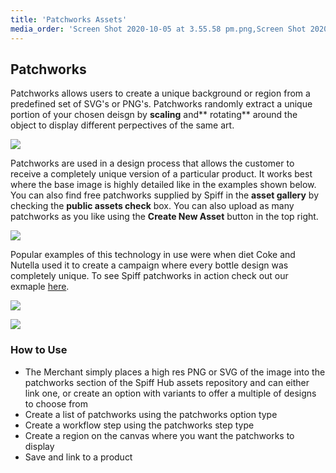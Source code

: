 ```yaml
---
title: 'Patchworks Assets'
media_order: 'Screen Shot 2020-10-05 at 3.55.58 pm.png,Screen Shot 2020-10-05 at 3.59.21 pm.png,maxresdefault.jpg'
---
```


## Patchworks

Patchworks allows users to create a unique background or region from a predefined set of SVG's or PNG's. Patchworks randomly extract a unique portion of your chosen deisgn by **scaling** and** rotating** around the object to display different perpectives of the same art. 

![](https://help.spiff.com.au/user/pages/04.Spiff-Concepts/06.Asset-Library/06.patchworks-assets/Screen%20Shot%202020-10-05%20at%203.55.58%20pm.png)

Patchworks are used in a design process that allows the customer to receive a completely unique version of a particular product. It works best where the base image is highly detailed like in the examples shown below. You can also find free patchworks supplied by Spiff in the **asset gallery** by checking the **public assets check** box. You can also upload as many patchworks as you like using the **Create New Asset** button in the top right.

![](https://help.spiff.com.au/user/pages/04.Spiff-Concepts/06.Asset-Library/06.patchworks-assets/Screen%20Shot%202020-10-05%20at%203.59.21%20pm.png)

Popular examples of this technology in use were when diet Coke and Nutella used it to create a campaign where every bottle design was completely unique. To see Spiff patchworks in action check out our exmaple [here](https://demo.spiff3d.com/collections/demo-products/products/samsung-galaxy-s9-case).

![](https://help.spiff.com.au/user/pages/04.Spiff-Concepts/06.Asset-Library/06.patchworks-assets/Screen%20Shot%202020-10-05%20at%204.07.09%20pm.png)

![](https://help.spiff.com.au/user/pages/04.Spiff-Concepts/06.Asset-Library/06.patchworks-assets/Screen%20Shot%202020-10-05%20at%204.05.26%20pm.png)

### How to Use

- The Merchant simply places a high res PNG or SVG of the image into the patchworks section of the Spiff Hub assets repository and can either link one, or create an option with variants to offer a multiple of designs to choose from
- Create a list of patchworks using the patchworks option type 
- Create a workflow step using the patchworks step type 
- Create a region on the canvas where you want the patchworks to display
- Save and link to a product